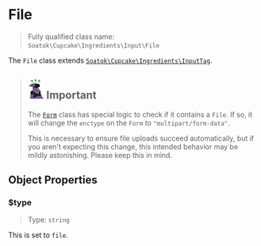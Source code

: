 # File

> Fully qualified class name:  
> `Soatok\Cupcake\Ingredients\Input\File`

The `File` class extends [`Soatok\Cupcake\Ingredients\InputTag`](../InputTag.md).

> ## ![(Neophyte Confused)](../../../Neophyte/Confused-40px.png) Important 
>
> The [`Form`](../../Form.md) class has special logic to check if it contains a
`File`. If so, it will change the `enctype` on the `Form` to 
`"multipart/form-data"`.
>
> This is necessary to ensure file uploads succeed automatically, but if
you aren't expecting this change, this intended behavior may be mildly
astonishing. Please keep this in mind.

## Object Properties

### $type

> Type: `string`

This is set to `file`.
